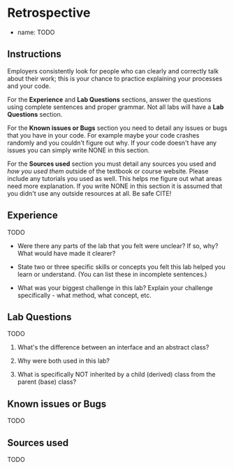# Retrospective

- name: TODO

## Instructions

Employers consistently look for people who can clearly and correctly
talk about their work; this is your chance to practice explaining your
processes and your code.

For the **Experience** and **Lab Questions** sections, answer the
questions using complete sentences and proper grammar.  Not all labs
will have a **Lab Questions** section.

For the **Known issues or Bugs** section you need to detail any issues
or bugs that you have in your code. For example maybe your code
crashes randomly and you couldn't figure out why. If your code doesn't
have any issues you can simply write NONE in this section.

For the **Sources used** section you must detail any sources you used
and *how you used them* outside of the textbook or course
website. Please include any tutorials you used as well.  This helps me
figure out what areas need more explanation.  If you write NONE in
this section it is assumed that you didn't use any outside resources
at all.  Be safe CITE!

## Experience

TODO

- Were there any parts of the lab that you felt were unclear? If so,
  why? What would have made it clearer?

- State two or three specific skills or concepts you felt this lab
  helped you learn or understand. (You can list these in incomplete
  sentences.)

- What was your biggest challenge in this lab? Explain your challenge
  specifically - what method, what concept, etc.



## Lab Questions
TODO

1. What's the difference between an interface and an abstract class?

2. Why were both used in this lab?

3. What is specifically NOT inherited by a child (derived) class from
   the parent (base) class?

## Known issues or Bugs

TODO

## Sources used

TODO